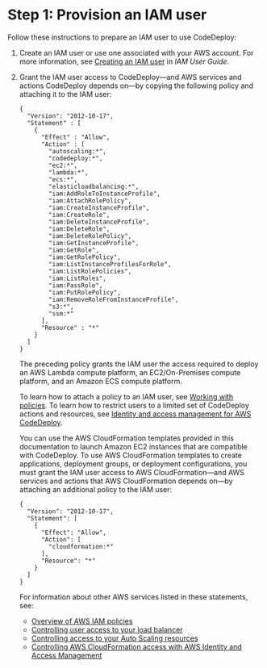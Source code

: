 # Step 1: Provision an IAM user<a name="getting-started-provision-user"></a>

Follow these instructions to prepare an IAM user to use CodeDeploy:

1. Create an IAM user or use one associated with your AWS account\. For more information, see [Creating an IAM user](https://docs.aws.amazon.com/IAM/latest/UserGuide/Using_SettingUpUser.html#Using_CreateUser_console) in *IAM User Guide*\.

1. Grant the IAM user access to CodeDeploy—and AWS services and actions CodeDeploy depends on—by copying the following policy and attaching it to the IAM user:

   ```
   {
     "Version": "2012-10-17",
     "Statement" : [
       {
         "Effect" : "Allow",
         "Action" : [
           "autoscaling:*",
           "codedeploy:*",
           "ec2:*",
           "lambda:*",
           "ecs:*",
           "elasticloadbalancing:*",
           "iam:AddRoleToInstanceProfile",
           "iam:AttachRolePolicy",
           "iam:CreateInstanceProfile",
           "iam:CreateRole",
           "iam:DeleteInstanceProfile",
           "iam:DeleteRole",
           "iam:DeleteRolePolicy",
           "iam:GetInstanceProfile",
           "iam:GetRole",
           "iam:GetRolePolicy",
           "iam:ListInstanceProfilesForRole",
           "iam:ListRolePolicies",
           "iam:ListRoles",
           "iam:PassRole",
           "iam:PutRolePolicy",
           "iam:RemoveRoleFromInstanceProfile", 
           "s3:*",
           "ssm:*"
         ],
         "Resource" : "*"
       }    
     ]
   }
   ```

   The preceding policy grants the IAM user the access required to deploy an AWS Lambda compute platform, an EC2/On\-Premises compute platform, and an Amazon ECS compute platform\.

    To learn how to attach a policy to an IAM user, see [Working with policies](https://docs.aws.amazon.com/IAM/latest/UserGuide/ManagingPolicies.html#AddingPermissions_Console)\. To learn how to restrict users to a limited set of CodeDeploy actions and resources, see [Identity and access management for AWS CodeDeploy](security-iam.md)\.

   You can use the AWS CloudFormation templates provided in this documentation to launch Amazon EC2 instances that are compatible with CodeDeploy\. To use AWS CloudFormation templates to create applications, deployment groups, or deployment configurations, you must grant the IAM user access to AWS CloudFormation—and AWS services and actions that AWS CloudFormation depends on—by attaching an additional policy to the IAM user:

   ```
   {
     "Version": "2012-10-17",
     "Statement": [
       {
         "Effect": "Allow",
         "Action": [                
           "cloudformation:*"        
         ],
         "Resource": "*"
       }
     ]
   }
   ```

   For information about other AWS services listed in these statements, see:
   + [Overview of AWS IAM policies](https://docs.aws.amazon.com/IAM/latest/UserGuide/PoliciesOverview.html)
   + [Controlling user access to your load balancer](https://docs.aws.amazon.com/elasticloadbalancing/latest/userguide/UsingIAM.html)
   + [Controlling access to your Auto Scaling resources](https://docs.aws.amazon.com/autoscaling/latest/userguide/IAM.html)
   + [Controlling AWS CloudFormation access with AWS Identity and Access Management](https://docs.aws.amazon.com/AWSCloudFormation/latest/UserGuide/using-iam-template.html)